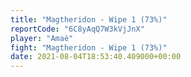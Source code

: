 ```yaml
---
title: "Magtheridon - Wipe 1 (73%)"
reportCode: "6C8yAqQ7W3kVjJnX"
player: "Amaè"
fight: "Magtheridon - Wipe 1 (73%)"
date: 2021-08-04T18:53:40.409000+00:00
---
```

